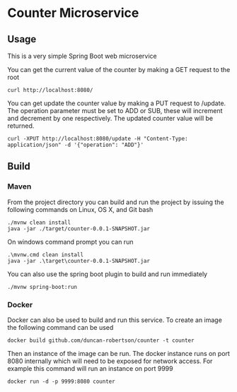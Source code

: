 # Counter Microservice
## Usage
This is a very simple Spring Boot web microservice

You can get the current value of the counter by making a GET request to the root

    curl http://localhost:8080/

You can get update the counter value by making a PUT request to /update. The operation parameter must be set to ADD or SUB, these will increment and decrement by one respectively. The updated counter value will be returned.

    curl -XPUT http://localhost:8080/update -H "Content-Type: application/json" -d '{"operation": "ADD"}'

## Build

### Maven
From the project directory you can build and run the project by issuing the following commands on Linux, OS X, and Git bash

    ./mvnw clean install
    java -jar ./target/counter-0.0.1-SNAPSHOT.jar

On windows command prompt you can run

    .\mvnw.cmd clean install
    java -jar .\target\counter-0.0.1-SNAPSHOT.jar

You can also use the spring boot plugin to build and run immediately

    ./mvnw spring-boot:run

### Docker
Docker can also be used to build and run this service. To create an image the following command can be used

    docker build github.com/duncan-robertson/counter -t counter

Then an instance of the image can be run. The docker instance runs on port 8080 internally which will need to be exposed for network access. For example this command will run an instance on port 9999

    docker run -d -p 9999:8080 counter